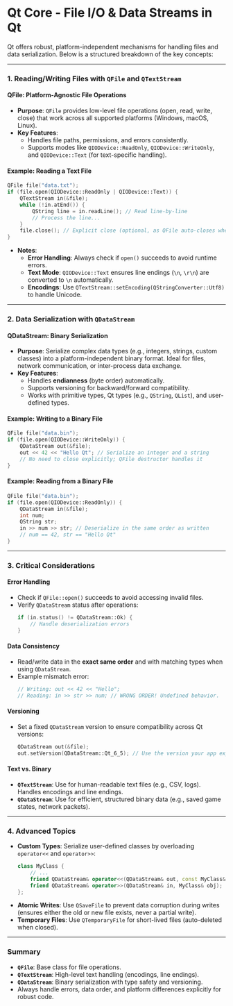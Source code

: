 # Qt Core - File I/O & Data Streams in Qt

Qt offers robust, platform-independent mechanisms for handling files and data serialization. Below is a structured breakdown of the key concepts:

---

### **1. Reading/Writing Files with `QFile` and `QTextStream`**

#### **QFile: Platform-Agnostic File Operations**
- **Purpose**: `QFile` provides low-level file operations (open, read, write, close) that work across all supported platforms (Windows, macOS, Linux).
- **Key Features**:
  - Handles file paths, permissions, and errors consistently.
  - Supports modes like `QIODevice::ReadOnly`, `QIODevice::WriteOnly`, and `QIODevice::Text` (for text-specific handling).

#### **Example: Reading a Text File**
```cpp
QFile file("data.txt");
if (file.open(QIODevice::ReadOnly | QIODevice::Text)) {
    QTextStream in(&file);
    while (!in.atEnd()) {
        QString line = in.readLine(); // Read line-by-line
        // Process the line...
    }
    file.close(); // Explicit close (optional, as QFile auto-closes when destructed)
}
```
- **Notes**:
  - **Error Handling**: Always check if `open()` succeeds to avoid runtime errors.
  - **Text Mode**: `QIODevice::Text` ensures line endings (`\n`, `\r\n`) are converted to `\n` automatically.
  - **Encodings**: Use `QTextStream::setEncoding(QStringConverter::Utf8)` to handle Unicode.

---

### **2. Data Serialization with `QDataStream`**

#### **QDataStream: Binary Serialization**
- **Purpose**: Serialize complex data types (e.g., integers, strings, custom classes) into a platform-independent binary format. Ideal for files, network communication, or inter-process data exchange.
- **Key Features**:
  - Handles **endianness** (byte order) automatically.
  - Supports versioning for backward/forward compatibility.
  - Works with primitive types, Qt types (e.g., `QString`, `QList`), and user-defined types.

#### **Example: Writing to a Binary File**
```cpp
QFile file("data.bin");
if (file.open(QIODevice::WriteOnly)) {
    QDataStream out(&file);
    out << 42 << "Hello Qt"; // Serialize an integer and a string
    // No need to close explicitly; QFile destructor handles it
}
```

#### **Example: Reading from a Binary File**
```cpp
QFile file("data.bin");
if (file.open(QIODevice::ReadOnly)) {
    QDataStream in(&file);
    int num;
    QString str;
    in >> num >> str; // Deserialize in the same order as written
    // num == 42, str == "Hello Qt"
}
```

---

### **3. Critical Considerations**

#### **Error Handling**
- Check if `QFile::open()` succeeds to avoid accessing invalid files.
- Verify `QDataStream` status after operations:
  ```cpp
  if (in.status() != QDataStream::Ok) {
      // Handle deserialization errors
  }
  ```

#### **Data Consistency**
- Read/write data in the **exact same order** and with matching types when using `QDataStream`.
- Example mismatch error:
  ```cpp
  // Writing: out << 42 << "Hello";
  // Reading: in >> str >> num; // WRONG ORDER! Undefined behavior.
  ```

#### **Versioning**
- Set a fixed `QDataStream` version to ensure compatibility across Qt versions:
  ```cpp
  QDataStream out(&file);
  out.setVersion(QDataStream::Qt_6_5); // Use the version your app expects
  ```

#### **Text vs. Binary**
- **`QTextStream`**: Use for human-readable text files (e.g., CSV, logs). Handles encodings and line endings.
- **`QDataStream`**: Use for efficient, structured binary data (e.g., saved game states, network packets).

---

### **4. Advanced Topics**

- **Custom Types**: Serialize user-defined classes by overloading `operator<<` and `operator>>`:
  ```cpp
  class MyClass {
      // ...
      friend QDataStream& operator<<(QDataStream& out, const MyClass& obj);
      friend QDataStream& operator>>(QDataStream& in, MyClass& obj);
  };
  ```
- **Atomic Writes**: Use `QSaveFile` to prevent data corruption during writes (ensures either the old or new file exists, never a partial write).
- **Temporary Files**: Use `QTemporaryFile` for short-lived files (auto-deleted when closed).

---

### **Summary**
- **`QFile`**: Base class for file operations.
- **`QTextStream`**: High-level text handling (encodings, line endings).
- **`QDataStream`**: Binary serialization with type safety and versioning.
- Always handle errors, data order, and platform differences explicitly for robust code.